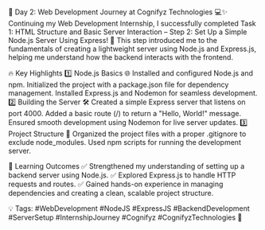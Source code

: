 🌟 Day 2: Web Development Journey at Cognifyz Technologies 💻✨
  Continuing my Web Development Internship, I successfully completed Task 1: HTML Structure and Basic Server Interaction – Step 2: Set Up a Simple Node.js Server Using Express! 🎯
  This step introduced me to the fundamentals of creating a lightweight server using Node.js and Express.js, helping me understand how the backend interacts with the frontend.

🔥 Key Highlights
1️⃣ Node.js Basics 🌐
  Installed and configured Node.js and npm.
  Initialized the project with a package.json file for dependency management.
  Installed Express.js and Nodemon for seamless development.
2️⃣ Building the Server 🛠️
  Created a simple Express server that listens on port 4000.
  Added a basic route (/) to return a "Hello, World!" message.
  Ensured smooth development using Nodemon for live server updates.
3️⃣ Project Structure 📁
  Organized the project files with a proper .gitignore to exclude node_modules.
  Used npm scripts for running the development server.

🌱 Learning Outcomes
✅ Strengthened my understanding of setting up a backend server using Node.js.
✅ Explored Express.js to handle HTTP requests and routes.
✅ Gained hands-on experience in managing dependencies and creating a clean, scalable project structure.

💡 Tags:
#WebDevelopment #NodeJS #ExpressJS #BackendDevelopment #ServerSetup #InternshipJourney #Cognifyz #CognifyzTechnologies 🚀

